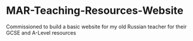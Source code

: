 # MAR-Teaching-Resources-Website
 Commissioned to build a basic website for my old Russian teacher for their GCSE and A-Level  resources
